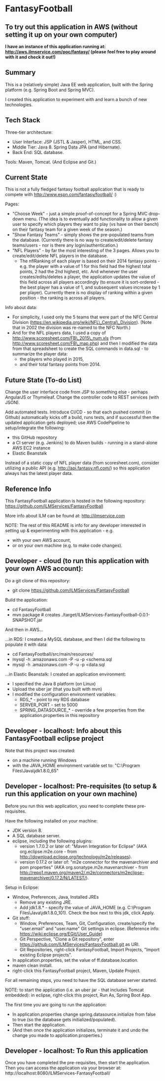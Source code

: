 # FantasyFootball

## To try out this application in AWS (without setting it up on your own computer)

**I have an instance of this application running at: http://aws.ilmservice.com/poc/fantasy/ (please feel free to play around with it and check it out!)**

## Summary

This is a (relatively simple) Java EE web application, built with the Spring platform (e.g. Spring Boot and Spring MVC). 

I created this application to experiment with and learn a bunch of new technologies.

## Tech Stack

Three-tier architecture:
 * User Interface: JSP (JSTL & Jasper), HTML, and CSS.
 * Middle Tier: Java 8. Spring Data JPA (and Hibernate).
 * Back End: SQL database.

Tools: Maven, Tomcat. (And Eclipse and Git.)

## Current State

This is not a fully fledged fantasy football application that is ready to compete with http://www.espn.com/fantasy/football/ :)

Pages:
 * "Choose Week" - just a simple proof-of-concept for a Spring MVC drop-down menu. (The idea is to eventually add functionality to allow a given user to specify which players they want to play (vs have on their bench) on their fantasy team for a given week of the season.)
 * "Show Fantasy Teams" - simply shows the pre-populated teams from the database. (Currently there is no way to create/edit/delete fantasy teams/users - nor is there any login/authentication.)
 * "NFL Players" - by far the most interesting of the 3 pages. Allows you to create/edit/delete NFL players in the database.
    * The nflRanking of each player is based on their 2014 fantasy points - e.g. the player with a value of 1 for this field had the highest total points, 2 had the 2nd highest, etc. And whenever the user creates/edits/deletes a player, the application updates the value of this field across all players accordingly (to ensure it is sort-ordered - the best player has a value of 1, and subsequent values increase by 1 per player). Currently there is no display of ranking within a given position - the ranking is across all players.

Info about data:
* For simplicity, I used only the 5 teams that were part of the NFC Central Division (https://en.wikipedia.org/wiki/NFL\_Central\_Division). (Note that in 2002 the division was re-named to the NFC North.)
* And for the NFL players data, I used a copy of http://www.scoresheet.com/FB\_2015\_num.xls (from http://www.scoresheet.com/FB\_map.php) and then I modified the data from that spreadsheet to create the SQL commands in data.sql - to summarize the player data:
    * the players who played in 2015, 
    * and their total fantasy points from 2014.

## Future State (To-do List)

Change the user interface code from JSP to something else - perhaps AngularJS or Thymeleaf.
Change the controller code to REST services (with JSON).

Add automated tests.
Introduce CI/CD - so that each pushed commit (in Github) automatically kicks off a build, runs tests, and if successful then the updated application gets deployed; use AWS CodePipeline to setup/integrate the following:
 * this GitHub repository
 * a CI server (e.g. Jenkins) to do Maven builds - running in a stand-alone AWS EC2 instance
 * Elastic Beanstalk

Instead of a static copy of NFL player data (from scoresheet.com), consider utilizing a public API (e.g. http://api.fantasy.nfl.com/) so this application always has the latest player data.

## Reference Info

This FantasyFootball application is hosted in the following repository: https://github.com/ILMServices/FantasyFootball

More info about ILM can be found at: http://ilmservice.com

NOTE: The rest of this README is info for any developer interested in setting up & experimenting with this application - e.g. 
* with your own AWS account, 
* or on your own machine (e.g. to make code changes).

## Developer - cloud (to run this application with your own AWS account): 

Do a git clone of this repository: 
* git clone https://github.com/ILMServices/FantasyFootball

Build the application:
* cd FantasyFootball
* mvn package # creates ./target/ILMServices-FantasyFootball-0.0.1-SNAPSHOT.jar

And then in AWS...

...in RDS: I created a MySQL database, and then I did the following to populate it with data:
* cd FantasyFootball/src/main/resources/
* mysql -h <endpoint>.amazonaws.com -P <port> -u <username> -p <schema.sql
* mysql -h <endpoint>.amazonaws.com -P <port> -u <username> -p <data.sql

...in Elastic Beanstalk: I created an application environment:
* I specified the Java 8 platform (on Linux)
* Upload the uber jar (that you built with mvn)
* I modified the configuration environment variables:
    * RDS\_* - point to my RDS database
    * SERVER\_PORT - set to 5000
    * SPRING\_DATASOURCE\_* - override a few properties from the application.properties in this repository

## Developer - localhost: Info about this FantasyFootball eclipse project

Note that this project was created:
 - on a machine running Windows
 - with the JAVA\_HOME environment variable set to: "C:\Program Files\Java\jdk1.8.0_65"

## Developer - localhost: Pre-requisites (to setup & run this application on your own machine)

Before you run this web application, you need to complete these pre-requisites.

Have the following installed on your machine: 
* JDK version 8.
* A SQL database server.
* eclipse, including the following plugins:
    * version 1.7.0.2 or later of: "Maven Integration for Eclipse" (AKA org.eclipse.m2e.core - from http://download.eclipse.org/technology/m2e/releases).
    * version 0.17.2 or later of: "m2e connector for the mavenarchiver and pom properties" (AKA org.sonatype.m2e.mavenarchiver - from http://repo1.maven.org/maven2/.m2e/connectors/m2eclipse-mavenarchiver/0.17.2/N/LATEST/).

Setup in Eclipse:
* Window, Preferences, Java, Installed JREs
    * Remove any existing JRE.
    * Add jdk1.8.* - specify the value of JAVA\_HOME (e.g. C:\Program Files\Java\jdk1.8.0_101). Check the box next to this jdk, click Apply. 
* Git stuff:
    * Window, Preferences, Team, Git, Configuration, create/specify the "user.email" and "user.name" Git settings in eclipse. (Reference info: https://wiki.eclipse.org/EGit/User_Guide)
    * Git Perspective, "Clone a Git repository", enter https://github.com/ILMServices/FantasyFootball.git as URI.
    * Git Repositories, right-click FantasyFootball, Import Projects, "Import existing Eclipse projects".
* In application.properties, set the value of ff.database.location.
* maven clean install. 
* right-click this FantasyFootball project, Maven, Update Project.

For all remaining steps, you need to have the SQL database server started.

NOTE: to start the application (i.e. an uber jar - that includes Tomcat embedded): in eclipse, right-click this project, Run As, Spring Boot App.

The first time you are going to run the application:
 * In application.properties change spring.datasource.initialize from false to true (so the database gets initialized/populated).
 * Then start the application.
 * (And then once the application initializes, terminate it and undo the change you made to application.properties.)

## Developer - localhost: To Run this application

Once you have completed the pre-requisites, then start the application.
Then you can access the application via your browser at: http://localhost:8080/ILMServices-FantasyFootball/

